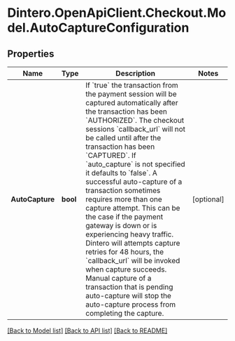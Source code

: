 # Dintero.OpenApiClient.Checkout.Model.AutoCaptureConfiguration

## Properties

Name | Type | Description | Notes
------------ | ------------- | ------------- | -------------
**AutoCapture** | **bool** | If &#x60;true&#x60; the transaction from the payment session will be captured automatically after the transaction has been &#x60;AUTHORIZED&#x60;. The checkout sessions &#x60;callback_url&#x60; will not be called until after the transaction has been &#x60;CAPTURED&#x60;.  If &#x60;auto_capture&#x60; is not specified it defaults to &#x60;false&#x60;.  A successful auto-capture of a transaction sometimes requires more than one capture attempt. This can be the case if the payment gateway is down or is experiencing heavy traffic.  Dintero will attempts capture retries for 48 hours, the &#x60;callback_url&#x60; will be invoked when capture succeeds.  Manual capture of a transaction that is pending auto-capture will stop the auto-capture process from completing the capture.  | [optional] 

[[Back to Model list]](../README.md#documentation-for-models) [[Back to API list]](../README.md#documentation-for-api-endpoints) [[Back to README]](../README.md)

